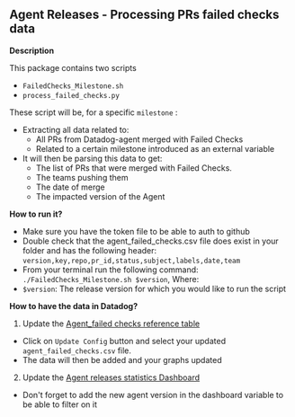 ## Agent Releases - Processing PRs failed checks data

**Description**

This package contains two scripts 

* `FailedChecks_Milestone.sh` 
* `process_failed_checks.py`  

These script will be, for a specific `milestone` :
- Extracting all data related to:
  *  All PRs from Datadog-agent merged with Failed Checks
  *  Related to a certain milestone introduced as an external variable
- It will then be parsing this data to get:
  * The list of PRs that were merged with Failed Checks.
  * The teams pushing them
  * The date of merge
  * The impacted version of the Agent

**How to run it?**

- Make sure you have the token file to be able to auth to github
- Double check that the agent_failed_checks.csv file does exist in your folder and has the following header: `version,key,repo,pr_id,status,subject,labels,date,team`
- From your terminal run the following command: ` ./FailedChecks_Milestone.sh $version`,
Where:
- `$version`: The release version for which you would like to run the script

**How to have the data in Datadog?**
1. Update the [Agent_failed checks reference table](https://app.datadoghq.com/reference-tables/agent_failedchecks)
- Click on `Update Config` button and select your updated `agent_failed_checks.csv` file.
- The data will then be added and your graphs updated
2. Update the [Agent releases statistics Dashboard](https://app.datadoghq.com/dashboard/7yj-2r3-ai8/agent-release-statistics)
- Don't forget to add the new agent version in the dashboard variable to be able to filter on it
 
